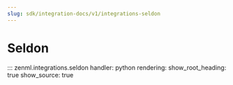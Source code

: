 ```yaml
---
slug: sdk/integration-docs/v1/integrations-seldon
---
```


# Seldon

::: zenml.integrations.seldon
    handler: python
    rendering:
      show_root_heading: true
      show_source: true
